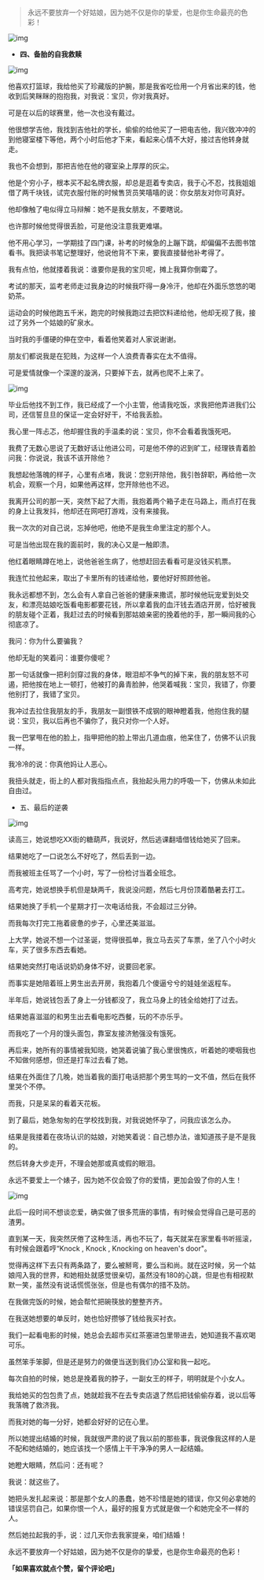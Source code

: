 > 永远不要放弃一个好姑娘，因为她不仅是你的挚爱，也是你生命最亮的色彩！

![img](https://static.jindll.com/notes/a9bb56d059e63fc97b160e761ebb2d61_r.jpg)

- **四、备胎的自我救赎**

![img](https://static.jindll.com/notes/ea447eb5f9318b72209aaea9b3e5330e_b.jpg)

他喜欢打篮球，我给他买了珍藏版的护腕，那是我省吃俭用一个月省出来的钱，他收到后笑眯眯的抱抱我，对我说：宝贝，你对我真好。

可是在以后的球赛里，他一次也没有戴过。

他很想学吉他，我找到吉他社的学长，偷偷的给他买了一把电吉他，我兴致冲冲的到他寝室楼下等他，两个小时后他才下来，看起来心情不大好，接过吉他转身就走。

我也不会想到，那把吉他在他的寝室染上厚厚的灰尘。

他是个穷小子，根本买不起名牌衣服，却总是逛着专卖店，我于心不忍，找我姐姐借了两千块钱，试完衣服付账的时候售货员笑嘻嘻的说：你女朋友对你可真好。

他却像触了电似得立马辩解：她不是我女朋友，不要瞎说。

也许那时候他觉得很丢脸，可是他没注意我更难堪。

他不用心学习，一学期挂了四门课，补考的时候急的上蹦下跳，却偏偏不去图书馆看书。我把读书笔记整理好，他说他背不下来，要我直接替他补考得了。

我有点怕，他就搂着我说：谁要你是我的宝贝呢，摊上我算你倒霉了。

考试的那天，监考老师走过我身边的时候我吓得一身冷汗，他却在外面乐悠悠的喝奶茶。

运动会的时候他跑五千米，跑完的时候我跑过去把饮料递给他，他却无视了我，接过了另外一个姑娘的矿泉水。

当时我的手僵硬的伸在空中，看着他笑着对人家说谢谢。

朋友们都说我是在犯贱，为这样一个人浪费青春实在太不值得。

可是爱情就像一个深邃的漩涡，只要掉下去，就再也爬不上来了。

![img](https://static.jindll.com/notes/a991e38bd88b70fb53450b9f81c85a64_b.jpg)

毕业后他找不到工作，我已经成了一个小主管，他请我吃饭，求我把他弄进我们公司，还信誓旦旦的保证一定会好好干，不给我丢脸。

我心里一阵忐忑，他却握住我的手温柔的说：宝贝，你不会看着我饿死吧。

我费了无数心思说了无数好话让他进公司，可是他不停的迟到旷工，经理铁青着脸问我：你说说，我该不该开除他？

我想起他落魄的样子，心里有点堵，我说：您别开除他，我引咎辞职，再给他一次机会，观察一个月，如果他再这样，您开除他也不迟。

我离开公司的那一天，突然下起了大雨，我抱着两个箱子走在马路上，雨点打在我的身上让我发抖，他却还在网吧打游戏，没有来接我。

我一次次的对自己说，忘掉他吧，他绝不是我生命里注定的那个人。

可是当他出现在我的面前时，我的决心又是一触即溃。

他红着眼睛蹲在地上，说他爸爸生病了，他想赶回去看看可是没钱买机票。

我连忙拉他起来，取出了卡里所有的钱递给他，要他好好照顾他爸。

我永远都想不到，怎么会有人拿自己爸爸的健康来撒谎，那时候他玩宠爱到处交友，和漂亮姑娘吃饭看电影都要花钱，所以拿着我的血汗钱去酒店开房，恰好被我的朋友碰个正着，我赶过去的时候看到那姑娘亲密的挽着他的手，那一瞬间我的心彻底凉了。

我问：你为什么要骗我？

他却无耻的笑着问：谁要你傻呢？

那一句话就像一把利剑穿过我的身体，眼泪却不争气的掉下来，我的朋友怒不可遏，把他按在地上一顿打，他被打的鼻青脸肿，他哭着喊我：宝贝，我错了，你要他别打了，我错了宝贝。

我冲过去拉住我朋友的手，我朋友一副恨铁不成钢的眼神瞪着我，他抱住我的腿说：宝贝，我以后再也不骗你了，我只对你一个人好。

我一巴掌甩在他的脸上，指甲把他的脸上带出几道血痕，他呆住了，仿佛不认识我一样。

我冷冷的说：你真他妈让人恶心。

我扭头就走，街上的人都对我指指点点，我抬起头用力的呼吸一下，仿佛从未如此自由过。

 

- 五、最后的逆袭

![img](https://static.jindll.com/notes/02459b4504f4e8b7d490a7ecbbd05acc_r.jpg)

读高三，她说想吃XX街的糖葫芦，我说好，然后逃课翻墙借钱给她买了回来。

结果她吃了一口说怎么不好吃了，然后丢到一边。

而我被班主任骂了一个小时，写了一份检讨当着全班念。

高考完，她说想换手机但是缺两千，我说没问题，然后七月份顶着酷暑去打工。

结果她换了手机一个星期才打一次电话给我，不会超过三分钟。

而我每次打完工拖着疲惫的步子，心里还美滋滋。

上大学，她说不想一个过圣诞，觉得很孤单，我立马去买了车票，坐了八个小时火车，买了很多东西去看她。

结果她突然打电话说奶奶身体不好，说要回老家。

而事实是她陪着班上男生出去开房，我抱着几个傻逼兮兮的娃娃坐返程车。

半年后，她说钱包丢了身上一分钱都没了，我立马身上的钱全给她打了过去。

结果她喜滋滋的和男生出去看电影吃西餐，玩的不亦乐乎。

而我吃了一个月的馒头面包，靠室友接济勉强没有饿死。

再后来，她所有的事情被我知晓，她哭着说骗了我心里很愧疚，听着她的哽咽我也不知做何感想，但还是打车过去看了她。

结果在外面住了几晚，她当着我的面打电话把那个男生骂的一文不值，然后在我怀里哭个不停。

而我，只是呆呆的看着天花板。

到了最后，她急匆匆的在学校找到我，对我说她怀孕了，问我应该怎么办。

结果是我搂着在夜场认识的姑娘，对她笑着说：自己想办法，谁知道孩子是不是我的。

然后转身大步走开，不理会她那或真或假的眼泪。

永远不要爱上一个婊子，因为她不仅会毁了你的爱情，更加会毁了你的人生！

![img](https://static.jindll.com/notes/8c5075a1da42312eb05036958e835527_r.jpg)

此后一段时间不想谈恋爱，确实做了很多荒唐的事情，有时候会觉得自己是可恶的渣男。

直到某一天，我突然厌倦了这种生活，再也不玩了，每天就呆在家里看书听摇滚，有时候会跟着哼“Knock , Knock , Knocking on heaven's door"。

觉得再这样下去只有两条路了，要么被掰弯，要么当和尚。就在这时候，另一个姑娘闯入我的世界，和她相处就感觉很亲切，虽然没有180的心跳，但是也有相视默默一笑，虽然没有说话慌慌张张，但是也有偶尔的措不及防。

在我做完饭的时候，她会帮忙把碗筷放的整整齐齐。

在我送她想要的单反时，她也恰好攒够了钱给我买衬衣。

我们一起看电影的时候，她总会去超市买红茶塞进包里带进去，她知道我不喜欢喝可乐。

虽然笨手笨脚，但是还是努力的做便当送到我们办公室和我一起吃。

每次自拍的时候，她总是挽着我的脖子，一副女王的样子，明明就是个小女人。

我给她买的包包贵了点，她就趁我不在去专卖店退了然后把钱偷偷存着，说以后等我落魄了救济我。

而我对她的每一分好，她都会好好的记在心里。

所以她提出结婚的时候，我就很严肃的说了我以前的那些事，我说像我这样的人是不配和她结婚的，她应该找一个感情上干干净净的男人一起结婚。

她瞪大眼睛，然后问：还有呢？

我说：就这些了。

她把头发扎起来说：那是那个女人的愚蠢，她不珍惜是她的错误，你又何必拿她的错误惩罚自己，如果你恨一个人，最好的报复方式就是做一个和她完全不一样的人。

然后她拉起我的手，说：过几天你去我家提亲，咱们结婚！

永远不要放弃一个好姑娘，因为她不仅是你的挚爱，也是你生命最亮的色彩！

**「如果喜欢就点个赞，留个评论吧」**
